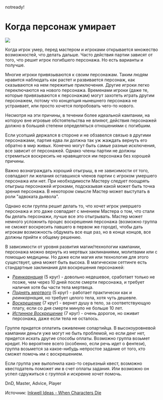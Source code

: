 notready!

# Когда персонаж умирает

![](archive/img/articles/when_character_dies.jpg)

Когда игрок умер, перед мастером и игроками открывается множество возможностей, что делать дальше. Часто действия партии зависят от того, что решит игрок погибшего персонажа. Но есть варианты и получше.

Многие игроки привязываются к своим персонажам. Таким людям нравится наблюдать как растет и развивается персонаж, как сказываются на нем пережитые приключения. Другие игроки легко переключаются на нового персонажа. Временами игроки (даже те, которые привязываются к персонажам) могут захотеть играть другим персонажем, потому что концепция нынешнего персонажа не устраивает, или просто хочется попробовать чего-то нового.

Несмотря на эти причины, в течении более идеальной кампании, на которую вне игровые обстоятельства не влияют, действия персонажей должно в большей степени определяться отношениями с погибшим.

Если усопший держался в стороне и не обзавелся связью в другими персонажами, партия едва ли должна так уж жаждать вернуть его обратно в мир живых. Конечно могут быть самые разные исключения, все зависит от персонажей. Однако члены партии не должны стремиться воскресить не нравящегося им персонажа без хорошей причины.

Важно вознаграждать хороший отыгрыш, в не зависимости от того, совпадают ли желания оставшихся членов партии с игроком умершего персонажа или нет. При необходимости Мастеру следует поощрять отыгрыш персонажей игроками, подсказывая какой может быть точка зрения персонажа. В некотором смысле Мастер может выступать в роли "адвоката дьявола".

Однако если группа решит делать то, что хочет игрок умершего персонажа и это даже совпадает с мнением Мастера о том, что стали бы делать персонажи, лучше все это отыгрывать. Мастер может немного усложнить процес воскрешения персонажа  (возможно группа не сможет воскресить павшего в первом же городе), чтобы дать игрокам возможность обдумать все еще раз, но в конце концов, все должны прийти к общему решению.

В зависимости от уровня развития магии/технологии кампании, персонажа можно вернуть из мертвых заклинаниями, молитвами или с помощью медицины. Но даже если магия или технология для этого существует, цена может быть высока. В магическом сеттинге есть стандартные заклинания для воскрешения персонажей:

 - _[Реинкарнация](https://tentaculus.ru/spells/#q=реинкарнация)_ (5 круг) - довольно недешевое, сработает только не позже, чем через 10 дней после смерти персонажа, и требует наличия хотя бы части тела мертвеца.
 - _[Поднять мертвого](https://tentaculus.ru/spells/#q=raise_dead)_ (5 круг) - работает практически как и _реинкарнация_, но требует целого тела, хотя чуть дешевле.
 - _[Воскрешение](https://tentaculus.ru/spells/#q=resurrection&ls=7&le=7)_ (7 круг) - вернет душу в тело, за соответствующую плату, если со дня смерти минуло не больше 10 лет.
 - _[Истинное Воскрешение](https://tentaculus.ru/spells/#q=resurrection&ls=9&le=9)_ (7 круг) - очень дорогое, но оживит персонажа, даже если тела не осталось.
 
Группе придется оплатить оживление сопартийца. В высокоуровневой кампании деньги уже могут не быть проблемой, но если денг нет, придется искать другие способы оплаты. Возможно группа возьмет <span title='Ипотека на воскрешение...'>кредит</span>. Но вероятнее всего (особенно, если речь идет о фентези), группа возьмется за какое-нибудь непростое задание от того, кто сможет помочь им с воскрешением.

Если группа уже выполнила како-то серьезный квест, возможно квестодатель поможет им в счет оплаты задания. Или возможно он успел сдружиться с группой и искренне хочет помочь. 

<p class='date noRedString'></p>
<p class='hashtags'>DnD, Master, Advice, Player</p>
<p class='noRedString'>Источник: <a href='http://inkwellideas.com/advice/when-characters-die/'>Inkwell Ideas - When Characters Die</a></p>